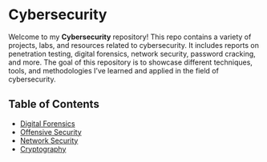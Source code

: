 # Cybersecurity 

Welcome to my **Cybersecurity** repository! This repo contains a variety of projects, labs, and resources related to cybersecurity. It includes reports on penetration testing, digital forensics, network security, password cracking, and more. The goal of this repository is to showcase different techniques, tools, and methodologies I’ve learned and applied in the field of cybersecurity.

## Table of Contents
- [Digital Forensics](./Digital-Forensics/)
- [Offensive Security](./Offensive-Security/)
- [Network Security](./Network-Security/)
- [Cryptography](./Cryptography/)



